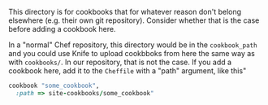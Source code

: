 This directory is for cookbooks that for whatever reason don't belong
elsewhere (e.g. their own git repository).  Consider whether that is the
case before adding a cookbook here.

In a "normal" Chef repository, this directory would be in the
`cookbook_path` and you could use Knife to upload cookbboks from here
the same way as with `cookbooks/`.  In our repository, that is not the
case.  If you add a cookbook here, add it to the `Cheffile` with a
"path" argument, like this"

```ruby
cookbook "some_cookbook",
  :path => site-cookbooks/some_cookbook"
```

